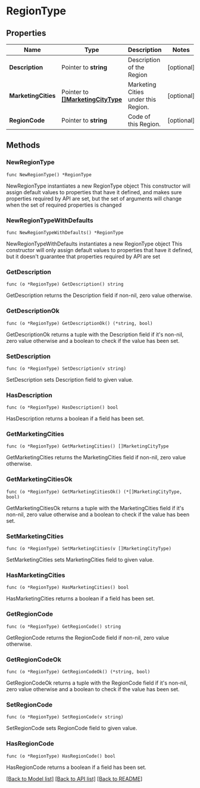 # RegionType

## Properties

Name | Type | Description | Notes
------------ | ------------- | ------------- | -------------
**Description** | Pointer to **string** | Description of the Region | [optional] 
**MarketingCities** | Pointer to [**[]MarketingCityType**](MarketingCityType.md) | Marketing Cities under this Region. | [optional] 
**RegionCode** | Pointer to **string** | Code of this Region. | [optional] 

## Methods

### NewRegionType

`func NewRegionType() *RegionType`

NewRegionType instantiates a new RegionType object
This constructor will assign default values to properties that have it defined,
and makes sure properties required by API are set, but the set of arguments
will change when the set of required properties is changed

### NewRegionTypeWithDefaults

`func NewRegionTypeWithDefaults() *RegionType`

NewRegionTypeWithDefaults instantiates a new RegionType object
This constructor will only assign default values to properties that have it defined,
but it doesn't guarantee that properties required by API are set

### GetDescription

`func (o *RegionType) GetDescription() string`

GetDescription returns the Description field if non-nil, zero value otherwise.

### GetDescriptionOk

`func (o *RegionType) GetDescriptionOk() (*string, bool)`

GetDescriptionOk returns a tuple with the Description field if it's non-nil, zero value otherwise
and a boolean to check if the value has been set.

### SetDescription

`func (o *RegionType) SetDescription(v string)`

SetDescription sets Description field to given value.

### HasDescription

`func (o *RegionType) HasDescription() bool`

HasDescription returns a boolean if a field has been set.

### GetMarketingCities

`func (o *RegionType) GetMarketingCities() []MarketingCityType`

GetMarketingCities returns the MarketingCities field if non-nil, zero value otherwise.

### GetMarketingCitiesOk

`func (o *RegionType) GetMarketingCitiesOk() (*[]MarketingCityType, bool)`

GetMarketingCitiesOk returns a tuple with the MarketingCities field if it's non-nil, zero value otherwise
and a boolean to check if the value has been set.

### SetMarketingCities

`func (o *RegionType) SetMarketingCities(v []MarketingCityType)`

SetMarketingCities sets MarketingCities field to given value.

### HasMarketingCities

`func (o *RegionType) HasMarketingCities() bool`

HasMarketingCities returns a boolean if a field has been set.

### GetRegionCode

`func (o *RegionType) GetRegionCode() string`

GetRegionCode returns the RegionCode field if non-nil, zero value otherwise.

### GetRegionCodeOk

`func (o *RegionType) GetRegionCodeOk() (*string, bool)`

GetRegionCodeOk returns a tuple with the RegionCode field if it's non-nil, zero value otherwise
and a boolean to check if the value has been set.

### SetRegionCode

`func (o *RegionType) SetRegionCode(v string)`

SetRegionCode sets RegionCode field to given value.

### HasRegionCode

`func (o *RegionType) HasRegionCode() bool`

HasRegionCode returns a boolean if a field has been set.


[[Back to Model list]](../README.md#documentation-for-models) [[Back to API list]](../README.md#documentation-for-api-endpoints) [[Back to README]](../README.md)


